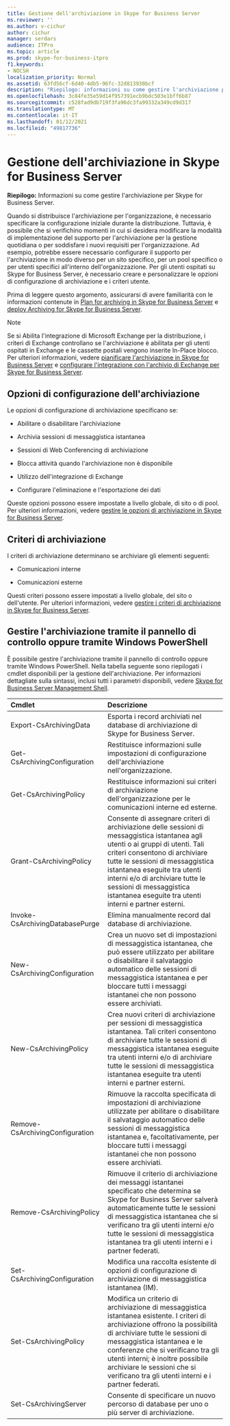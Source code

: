 ```yaml
---
title: Gestione dell'archiviazione in Skype for Business Server
ms.reviewer: ''
ms.author: v-cichur
author: cichur
manager: serdars
audience: ITPro
ms.topic: article
ms.prod: skype-for-business-itpro
f1.keywords:
- NOCSH
localization_priority: Normal
ms.assetid: 63fd56cf-6d40-4db5-96fc-32d813930bcf
description: "Riepilogo: informazioni su come gestire l'archiviazione per Skype for Business Server."
ms.openlocfilehash: 3c84fe35e59d14f957391ecb9bdc503e1bff6b87
ms.sourcegitcommit: c528fad9db719f3fa96dc3fa99332a349cd9d317
ms.translationtype: MT
ms.contentlocale: it-IT
ms.lasthandoff: 01/12/2021
ms.locfileid: "49817736"
---
```

# <a name="manage-archiving-in-skype-for-business-server"></a>Gestione dell'archiviazione in Skype for Business Server

**Riepilogo:** Informazioni su come gestire l'archiviazione per Skype for Business Server.
  
Quando si distribuisce l'archiviazione per l'organizzazione, è necessario specificare la configurazione iniziale durante la distribuzione. Tuttavia, è possibile che si verifichino momenti in cui si desidera modificare la modalità di implementazione del supporto per l'archiviazione per la gestione quotidiana o per soddisfare i nuovi requisiti per l'organizzazione. Ad esempio, potrebbe essere necessario configurare il supporto per l'archiviazione in modo diverso per un sito specifico, per un pool specifico o per utenti specifici all'interno dell'organizzazione. Per gli utenti ospitati su Skype for Business Server, è necessario creare e personalizzare le opzioni di configurazione di archiviazione e i criteri utente. 
  
Prima di leggere questo argomento, assicurarsi di avere familiarità con le informazioni contenute in [Plan for archiving in Skype for Business Server](../../plan-your-deployment/archiving/archiving.md) e [deploy Archiving for Skype for Business Server](../../deploy/deploy-archiving/deploy-archiving.md).
  
> [!NOTE]
> Se si Abilita l'integrazione di Microsoft Exchange per la distribuzione, i criteri di Exchange controllano se l'archiviazione è abilitata per gli utenti ospitati in Exchange e le cassette postali vengono inserite In-Place blocco. Per ulteriori informazioni, vedere [pianificare l'archiviazione in Skype for Business Server](../../plan-your-deployment/archiving/archiving.md) e [configurare l'integrazione con l'archivio di Exchange per Skype for Business Server](../../deploy/deploy-archiving/configure-integration-with-exchange-storage.md). 
  
## <a name="archiving-configuration-options"></a>Opzioni di configurazione dell'archiviazione

Le opzioni di configurazione di archiviazione specificano se:
  
- Abilitare o disabilitare l'archiviazione
    
- Archivia sessioni di messaggistica istantanea
    
- Sessioni di Web Conferencing di archiviazione
    
- Blocca attività quando l'archiviazione non è disponibile
    
- Utilizzo dell'integrazione di Exchange
    
- Configurare l'eliminazione e l'esportazione dei dati
    
Queste opzioni possono essere impostate a livello globale, di sito o di pool. Per ulteriori informazioni, vedere [gestire le opzioni di archiviazione in Skype for Business Server](options.md).
  
## <a name="archiving-policies"></a>Criteri di archiviazione

I criteri di archiviazione determinano se archiviare gli elementi seguenti:
  
- Comunicazioni interne
    
- Comunicazioni esterne
    
Questi criteri possono essere impostati a livello globale, del sito o dell'utente. Per ulteriori informazioni, vedere [gestire i criteri di archiviazione in Skype for Business Server](policies.md).
  
## <a name="manage-archiving-by-using-the-control-panel-or-by-using-windows-powershell"></a>Gestire l'archiviazione tramite il pannello di controllo oppure tramite Windows PowerShell

È possibile gestire l'archiviazione tramite il pannello di controllo oppure tramite Windows PowerShell. Nella tabella seguente sono riepilogati i cmdlet disponibili per la gestione dell'archiviazione. Per informazioni dettagliate sulla sintassi, inclusi tutti i parametri disponibili, vedere [Skype for Business Server Management Shell](../management-shell.md). 


|**Cmdlet**|**Descrizione**|
|:-----|:-----|
|Export-CsArchivingData  <br/> |Esporta i record archiviati nel database di archiviazione di Skype for Business Server.  <br/> |
|Get-CsArchivingConfiguration  <br/> |Restituisce informazioni sulle impostazioni di configurazione dell'archiviazione nell'organizzazione.  <br/> |
|Get-CsArchivingPolicy  <br/> |Restituisce informazioni sui criteri di archiviazione dell'organizzazione per le comunicazioni interne ed esterne.  <br/> |
|Grant-CsArchivingPolicy  <br/> |Consente di assegnare criteri di archiviazione delle sessioni di messaggistica istantanea agli utenti o ai gruppi di utenti. Tali criteri consentono di archiviare tutte le sessioni di messaggistica istantanea eseguite tra utenti interni e/o di archiviare tutte le sessioni di messaggistica istantanea eseguite tra utenti interni e partner esterni.  <br/> |
|Invoke-CsArchivingDatabasePurge  <br/> |Elimina manualmente record dal database di archiviazione.  <br/> |
|New-CsArchivingConfiguration  <br/> |Crea un nuovo set di impostazioni di messaggistica istantanea, che può essere utilizzato per abilitare o disabilitare il salvataggio automatico delle sessioni di messaggistica istantanea e per bloccare tutti i messaggi istantanei che non possono essere archiviati.  <br/> |
|New-CsArchivingPolicy  <br/> |Crea nuovi criteri di archiviazione per sessioni di messaggistica istantanea. Tali criteri consentono di archiviare tutte le sessioni di messaggistica istantanea eseguite tra utenti interni e/o di archiviare tutte le sessioni di messaggistica istantanea eseguite tra utenti interni e partner esterni.  <br/> |
|Remove-CsArchivingConfiguration  <br/> |Rimuove la raccolta specificata di impostazioni di archiviazione utilizzate per abilitare o disabilitare il salvataggio automatico delle sessioni di messaggistica istantanea e, facoltativamente, per bloccare tutti i messaggi istantanei che non possono essere archiviati.  <br/> |
|Remove-CsArchivingPolicy  <br/> |Rimuove il criterio di archiviazione dei messaggi istantanei specificato che determina se Skype for Business Server salverà automaticamente tutte le sessioni di messaggistica istantanea che si verificano tra gli utenti interni e/o tutte le sessioni di messaggistica istantanea tra gli utenti interni e i partner federati.  <br/> |
|Set-CsArchivingConfiguration  <br/> |Modifica una raccolta esistente di opzioni di configurazione di archiviazione di messaggistica istantanea (IM).  <br/> |
|Set-CsArchivingPolicy  <br/> |Modifica un criterio di archiviazione di messaggistica istantanea esistente. I criteri di archiviazione offrono la possibilità di archiviare tutte le sessioni di messaggistica istantanea e le conferenze che si verificano tra gli utenti interni; è inoltre possibile archiviare le sessioni che si verificano tra gli utenti interni e i partner federati.  <br/> |
|Set-CsArchivingServer  <br/> |Consente di specificare un nuovo percorso di database per uno o più server di archiviazione.  <br/> |
   

